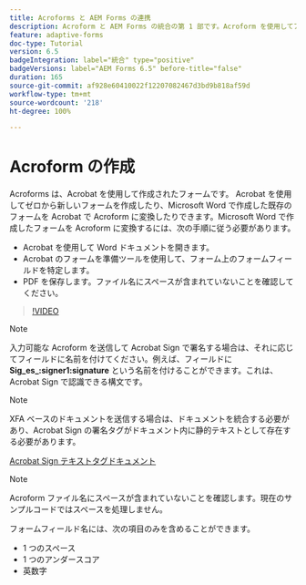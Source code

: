 ```yaml
---
title: Acroforms と AEM Forms の連携
description: Acroform と AEM Forms の統合の第 1 部です。Acroform を使用してアダプティブフォームを作成し、データを結合して PDF を取得する方法を説明します。
feature: adaptive-forms
doc-type: Tutorial
version: 6.5
badgeIntegration: label="統合" type="positive"
badgeVersions: label="AEM Forms 6.5" before-title="false"
duration: 165
source-git-commit: af928e60410022f12207082467d3bd9b818af59d
workflow-type: tm+mt
source-wordcount: '218'
ht-degree: 100%

---
```



# Acroform の作成

Acroforms は、Acrobat を使用して作成されたフォームです。 Acrobat を使用してゼロから新しいフォームを作成したり、Microsoft Word で作成した既存のフォームを Acrobat で Acroform に変換したりできます。Microsoft Word で作成したフォームを Acroform に変換するには、次の手順に従う必要があります。

* Acrobat を使用して Word ドキュメントを開きます。
* Acrobat のフォームを準備ツールを使用して、フォーム上のフォームフィールドを特定します。
* PDF を保存します。ファイル名にスペースが含まれていないことを確認してください。


>[!VIDEO](https://video.tv.adobe.com/v/22575?quality=12&learn=on)

>[!NOTE]
>
>入力可能な Acroform を送信して Acrobat Sign で署名する場合は、それに応じてフィールドに名前を付けてください。例えば、フィールドに **Sig_es_:signer1:signature** という名前を付けることができます。これは、Acrobat Sign で認識できる構文です。

>[!NOTE]
>
>XFA ベースのドキュメントを送信する場合は、ドキュメントを統合する必要があり、Acrobat Sign の署名タグがドキュメント内に静的テキストとして存在する必要があります。

[Acrobat Sign テキストタグドキュメント](https://helpx.adobe.com/jp/sign/using/text-tag.html)

>[!NOTE]
>
>Acroform ファイル名にスペースが含まれていないことを確認します。現在のサンプルコードではスペースを処理しません。
>
>フォームフィールド名には、次の項目のみを含めることができます。
>
>* 1 つのスペース
>* 1 つのアンダースコア
>* 英数字
